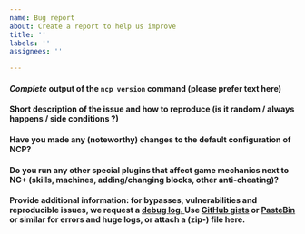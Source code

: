 ```yaml
---
name: Bug report
about: Create a report to help us improve
title: ''
labels: ''
assignees: ''

---
```

#### *Complete* output of the `ncp version` command (please prefer text here)

#### Short description of the issue and how to reproduce (is it random / always happens / side conditions ?)

#### Have you made any (noteworthy) changes to the default configuration of NCP?

#### Do you run any other special plugins that affect game mechanics next to NC+ (skills, machines, adding/changing blocks, other anti-cheating)?

#### Provide additional information: for bypasses, vulnerabilities and reproducible issues, we request a [debug log. ](https://github.com/Updated-NoCheatPlus/Docs/blob/master/Development/Debugging.md#on-the-fly-debug-output-for-individual-players) Use [GitHub gists](https://gist.github.com/) or [PasteBin](http://pastebin.com/) or similar for errors and huge logs, or attach a (zip-) file here.

